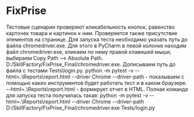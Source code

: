 # FixPrise
Тестовые сценарии проверяют кликабельность кнопок, равенство карточек товара и картинок к ним. 
Проверяется также присутствие элементов на странице. Для запуска теста необходимо указать путь до файла chromedriver.exe.
Для этого в PyCharm в левой колонке находим файл chromedriver.exe, кликаем по нему правой клавишей мыши, выбираем Copy Path --> Absolute Path. D:/SkillFactory/FixPrise_Final/chromedriver.exe. Дописываем путь до файла с тестами Tests\login.py. 
python -m pytest -v --html=.\Reports\report.html --driver Chrome --driver-path - показываем с помощью каких инструментов будет работать тест и в каком браузере.
--html=.\Reports\report.html - формирует отчет в HTML. 
Полная команда для запуска теста получилась такая:
python -m pytest -v --html=.\Reports\report.html --driver Chrome --driver-path D:/SkillFactory/FixPrise_Final/chromedriver.exe Tests/login.py
